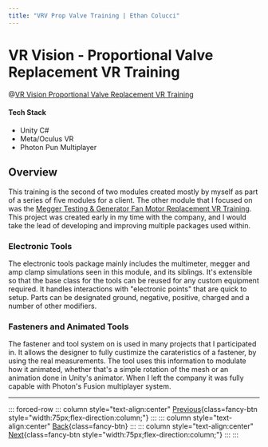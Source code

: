 ```yaml
---
title: "VRV Prop Valve Training | Ethan Colucci"
---
```


# VR Vision - Proportional Valve Replacement VR Training

@[VR Vision Proportional Valve Replacement VR Training](https://www.youtube.com/watch?v=u78ikhtwD4I)

#### Tech Stack
- Unity C#
- Meta/Oculus VR
- Photon Pun Multiplayer

## Overview

This training is the second of two modules created mostly by myself as part of a series of five modules for a client. The other module that I focused on was the [Megger Testing & Generator Fan Motor Replacement VR Training](/projects/vr-vision/vr-vision-fan-motor-replacement.html). This project was created early in my time with the company, and I would take the lead of developing and improving multiple packages used within.

### Electronic Tools
The electronic tools package mainly includes the multimeter, megger and amp clamp simulations seen in this module, and its siblings. It's extensible so that the base class for the tools can be reused for any custom equipment required. It handles interactions with "electronic points" that are quick to setup. Parts can be designated ground, negative, positive, charged and a number of other modifiers. 

### Fasteners and Animated Tools
The fastener and tool system on is used in many projects that I participated in. It allows the designer to fully custimize the carateristics of a fastener, by using the real measurements. The tool uses this information to modulate how it animated, whether that's a simple rotation of the mesh or an animation done in Unity's animator. When I left the company it was fully capable with Photon's Fusion multiplayer system.

---

::: forced-row
::: column style="text-align:center"
[Previous](/projects/vr-vision/vr-vision-fan-motor-replacement.html){class=fancy-btn style="width:75px;flex-direction:column;"}
:::
::: column style="text-align:center"
[Back](/./#VR-Vision){class=fancy-btn}
:::
::: column style="text-align:center"
[Next](/projects/no-fuss-tutors/no-fuss-tutors-project.html){class=fancy-btn style="width:75px;flex-direction:column;"}
:::
:::